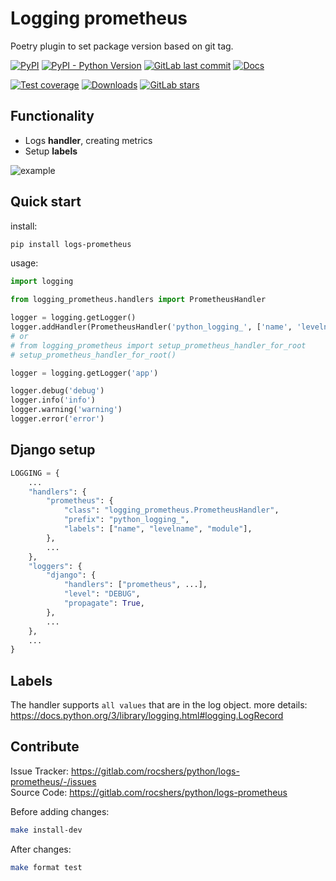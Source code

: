 # Logging prometheus

Poetry plugin to set package version based on git tag.

[![PyPI](https://img.shields.io/pypi/v/logs-prometheus)](https://pypi.org/project/logs-prometheus/)
[![PyPI - Python Version](https://img.shields.io/pypi/pyversions/logs-prometheus)](https://pypi.org/project/logs-prometheus/)
[![GitLab last commit](https://img.shields.io/gitlab/last-commit/rocshers/python/logs-prometheus)](https://gitlab.com/rocshers/python/logs-prometheus)
[![Docs](https://img.shields.io/badge/docs-exist-blue)](https://rocshers.gitlab.io/python/logs-prometheus/)

[![Test coverage](https://codecov.io/gitlab/rocshers:python/logs-prometheus/graph/badge.svg?token=3C6SLDPHUC)](https://codecov.io/gitlab/rocshers:python/logs-prometheus)
[![Downloads](https://static.pepy.tech/badge/logs-prometheus)](https://pepy.tech/project/logs-prometheus)
[![GitLab stars](https://img.shields.io/gitlab/stars/rocshers/python/logs-prometheus)](https://gitlab.com/rocshers/python/logs-prometheus)

## Functionality

- Logs **handler**, creating metrics
- Setup **labels**

![example](./docs/grafana_example.png)

## Quick start

install:

```bash
pip install logs-prometheus
```

usage:

```python
import logging

from logging_prometheus.handlers import PrometheusHandler

logger = logging.getLogger()
logger.addHandler(PrometheusHandler('python_logging_', ['name', 'levelname', 'module']))
# or
# from logging_prometheus import setup_prometheus_handler_for_root
# setup_prometheus_handler_for_root()

logger = logging.getLogger('app')

logger.debug('debug')
logger.info('info')
logger.warning('warning')
logger.error('error')
```

## Django setup

```python
LOGGING = {
    ...
    "handlers": {
        "prometheus": {
            "class": "logging_prometheus.PrometheusHandler",
            "prefix": "python_logging_",
            "labels": ["name", "levelname", "module"],
        },
        ...
    },
    "loggers": {
        "django": {
            "handlers": ["prometheus", ...],
            "level": "DEBUG",
            "propagate": True,
        },
        ...
    },
    ...
}
```

## Labels

The handler supports `all values` that are in the log object. more details: <https://docs.python.org/3/library/logging.html#logging.LogRecord>

## Contribute

Issue Tracker: <https://gitlab.com/rocshers/python/logs-prometheus/-/issues>  
Source Code: <https://gitlab.com/rocshers/python/logs-prometheus>

Before adding changes:

```bash
make install-dev
```

After changes:

```bash
make format test
```

